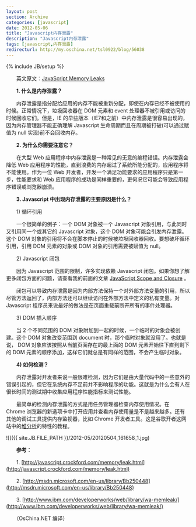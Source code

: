 ```yaml
---
layout: post
section: Archive
categories: [javascript]
date: 2012-05-06
title: "Javascript内存泄露"
description: "Javascript内存泄露"
tags: [javascript,内存泄露]
redirecturl: http://my.oschina.net/tsl0922/blog/56038
---
```

{% include JB/setup %}

　　英文原文：[JavaScript Memory
Leaks](http://nesj.net/blog/2012/04/javascript-memory-leaks/)

　　**1. 什么是内存泄露？**

　　内存泄露是指分配给应用的内存不能被重新分配，即使在内存已经不被使用的时候。正常情况下，垃圾回收器在
DOM 元素和 event 处理器不被引用或访问的时候回收它们。但是，IE
的早些版本（IE7和之前）中内存泄露是很容易出现的，因为内存管理器不能正确理解
Javascript 生命周期而且在周期被打破(可以通过赋值为 null
实现)前不会回收内存。

　　**2. 为什么你需要注意它？**

　　在大型 Web
应用程序中内存泄露是一种常见的无意的编程错误。内存泄露会降低 Web
应用程序的性能，直到浪费的内存超过了系统所能分配的，应用程序将不能使用。作为一位
Web 开发者，开发一个满足功能要求的应用程序只是第一步，性能要求和 Web
应用程序的成功是同样重要的，更何况它可能会导致应用程序错误或浏览器崩溃。

　　**3. Javascript 中出现内存泄露的主要原因是什么？**

　　1) 循环引用

　　一个很简单的例子：一个 DOM 对象被一个 Javascript
对象引用，与此同时又引用同一个或其它的 Javascript 对象，这个 DOM
对象可能会引发内存泄露。这个 DOM
对象的引用将不会在脚本停止的时候被垃圾回收器回收。要想破坏循环引用，引用
DOM 元素的对象或 DOM 对象的引用需要被赋值为 null。

　　2) Javascript 闭包

　　因为 Javascript 范围的限制，许多实现依赖 Javascript
闭包。如果你想了解更多闭包方面的问题，请查看我的前面的文章 [JavaScript
Scope and
Closure](http://nesj.net/blog/2012/03/javascript-scope-and-closure/) 。

　　闭包可以导致内存泄露是因为内部方法保持一个对外部方法变量的引用，所以尽管方法返回了，内部方法还可以继续访问在外部方法中定义的私有变量。对
Javascript 程序员来说最好的做法是在页面重载前断开所有的事件处理器。

　　3) DOM 插入顺序

　　当 2 个不同范围的
DOM 对象附加到一起的时候，一个临时的对象会被创建。这个 DOM 对象改变范围到
document 时，那个临时对象就没用了。也就是说，
DOM 对象应该按照从当前页面存在的最上面的 DOM 元素开始往下直到剩下的
DOM 元素的顺序添加，这样它们就总是有同样的范围，不会产生临时对象。

　　**4) 如何检测？**

　　内存泄露对开发者来说一般很难检测，因为它们是由大量代码中的一些意外的错误引起的，但它在系统内存不足前并不影响程序的功能。这就是为什么会有人在很长时间的测试期中收集应用程序性能指标来测试性能。

　　最简单的检测内存泄露的方式是用任务管理器检查内存使用情况。在 Chrome
浏览器的新选项卡中打开应用并查看内存使用量是不是越来越多。还有其他的调试工具提供内存监视器，比如
Chrome
开发者工具。这是谷歌开者这网站中的[堆分析](https://developers.google.com/chrome-developer-tools/docs/heap-profiling)的特性的教程。

![]({{ site.JB.FILE_PATH }}/2012-05/20120504_161658_1.jpg)

　　**参考：**

　　1.
[http://javascript.crockford.com/memory/leak.html](http://javascript.crockford.com/memory/leak.html)

　　2.
[http://msdn.microsoft.com/en-us/library/Bb250448](http://msdn.microsoft.com/en-us/library/Bb250448)

　　3.
[http://www.ibm.com/developerworks/web/library/wa-memleak/](http://www.ibm.com/developerworks/web/library/wa-memleak/)

　　（OsChina.NET 编译）
